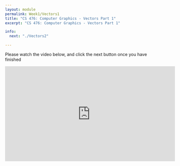 ```yaml
---
layout: module
permalink: Week1/Vectors1
title: "CS 476: Computer Graphics - Vectors Part 1"
excerpt: "CS 476: Computer Graphics - Vectors Part 1"

info:
  next: "./Vectors2"
  
---
```


Please watch the video below, and click the next button once you have finished

<iframe width="560" height="315" src="https://www.youtube.com/embed/QXP-ohHKfyo" frameborder="0" allow="accelerometer; autoplay; encrypted-media; gyroscope; picture-in-picture" allowfullscreen></iframe>
